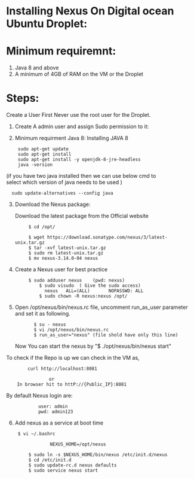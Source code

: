 # Installing Nexus On Digital ocean Ubuntu Droplet:

# Minimum requiremnt:
  1. Java 8 and above
  2. A minimum of 4GB of RAM on the VM or the Droplet

# Steps:

Create a User First Never use the root user for the Droplet.

1. Create A admin user and assign Sudo permission to it:

2. Minimum requirment Java 8: Installing JAVA 8

	    sudo apt-get update
	    sudo apt-get install
	    sudo apt-get install -y openjdk-8-jre-headless
	    java -version

 (if you have two java installed then we can use below cmd to   
   select which version of java needs to be used )

   	  sudo update-alternatives --config java


3. Download the Nexus package:

   Download the latest package from the Official website
   	
            $ cd /opt/

            $ wget https://download.sonatype.com/nexus/3/latest-unix.tar.gz
            $ tar -xvf latest-unix.tar.gz
            $ sudo rm latest-unix.tar.gz
            $ mv nexus-3.14.0-04 nexus

4. Create a Nexus user for best practice

      		$ sudo adduser nexus    (pwd: nexus)
             	$ sudo visudo  ( Give the sudo access)
                  nexus   ALL=(ALL)       NOPASSWD: ALL
            	$ sudo chown -R nexus:nexus /opt/

5. Open /opt/nexus/bin/nexus.rc file, uncomment run_as_user parameter and set it as following.

              $ su - nexus
              $ vi /opt/nexus/bin/nexus.rc
              $ run_as_user="nexus" (file shold have only this line)


	Now You can start the nexus by "$ ./opt/nexus/bin/nexus start"

To check if the Repo is up we can check in the VM as,

		    curl http://localhost:8081

			        or
		In browser hit to httP://{Public_IP}:8081

By default Nexus login are:

	            user: admin
	            pwd: admin123 


6. Add nexus as a service at boot time

		$ vi ~/.bashrc

              		NEXUS_HOME=/opt/nexus

            $ sudo ln -s $NEXUS_HOME/bin/nexus /etc/init.d/nexus
            $ cd /etc/init.d
            $ sudo update-rc.d nexus defaults
            $ sudo service nexus start
